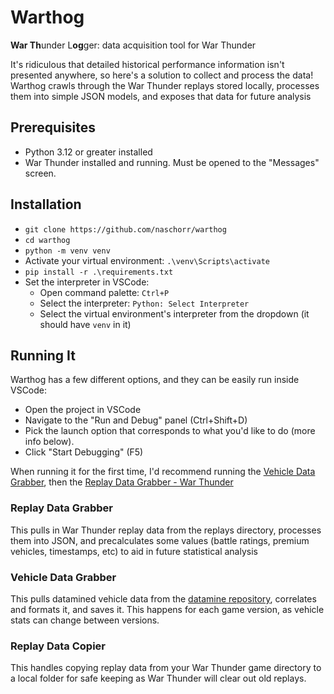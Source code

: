 # Warthog
**War Th**under L**og**ger: data acquisition tool for War Thunder

It's ridiculous that detailed historical performance information isn't presented anywhere, so here's a solution to collect and process the data! Warthog crawls through the War Thunder replays stored locally, processes them into simple JSON models, and exposes that data for future analysis

## Prerequisites
- Python 3.12 or greater installed
- War Thunder installed and running. Must be opened to the "Messages" screen.

## Installation
- `git clone https://github.com/naschorr/warthog`
- `cd warthog`
- `python -m venv venv`
- Activate your virtual environment: `.\venv\Scripts\activate`
- `pip install -r .\requirements.txt`
- Set the interpreter in VSCode:
    - Open command palette: `Ctrl+P`
    - Select the interpreter: `Python: Select Interpreter`
    - Select the virtual environment's interpreter from the dropdown (it should have `venv` in it)

## Running It
Warthog has a few different options, and they can be easily run inside VSCode:

- Open the project in VSCode
- Navigate to the "Run and Debug" panel (Ctrl+Shift+D)
- Pick the launch option that corresponds to what you'd like to do (more info below).
- Click "Start Debugging" (F5)

When running it for the first time, I'd recommend running the [Vehicle Data Grabber](#vehicle-data-grabber), then the [Replay Data Grabber - War Thunder](#replay-data-grabber)

### Replay Data Grabber
This pulls in War Thunder replay data from the replays directory, processes them into JSON, and precalculates some values (battle ratings, premium vehicles, timestamps, etc) to aid in future statistical analysis

### Vehicle Data Grabber
This pulls datamined vehicle data from the [datamine repository](https://github.com/gszabi99/War-Thunder-Datamine), correlates and formats it, and saves it. This happens for each game version, as vehicle stats can change between versions.

### Replay Data Copier
This handles copying replay data from your War Thunder game directory to a local folder for safe keeping as War Thunder will clear out old replays.
